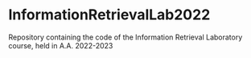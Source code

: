 # InformationRetrievalLab2022
Repository containing the code of the Information Retrieval Laboratory course, held in A.A. 2022-2023
